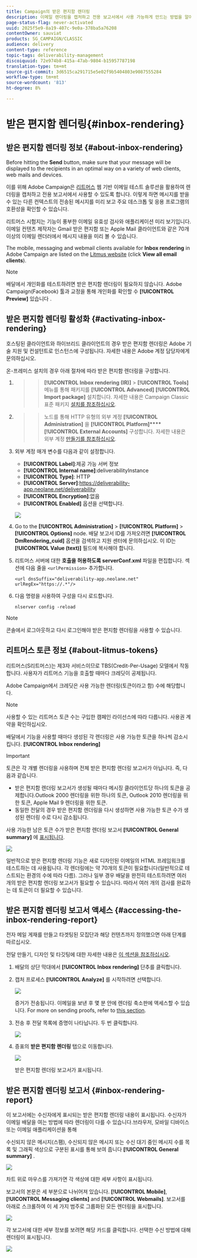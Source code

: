 ```yaml
---
title: Campaign의 받은 편지함 렌더링
description: 이메일 렌더링을 캡처하고 전용 보고서에서 사용 가능하게 만드는 방법을 알아봅니다.
page-status-flag: never-activated
uuid: 2025f5e9-8a19-407c-9e0a-378ba5a76208
contentOwner: sauviat
products: SG_CAMPAIGN/CLASSIC
audience: delivery
content-type: reference
topic-tags: deliverability-management
discoiquuid: 72e974b8-415a-47ab-9804-b15957787198
translation-type: tm+mt
source-git-commit: 3d6515ca291715e5e02f9b5404803e9087555284
workflow-type: tm+mt
source-wordcount: '813'
ht-degree: 8%

---
```



# 받은 편지함 렌더링{#inbox-rendering}

## 받은 편지함 렌더링 정보 {#about-inbox-rendering}

Before hitting the **Send** button, make sure that your message will be displayed to the recipients in an optimal way on a variety of web clients, web mails and devices.

이를 위해 Adobe Campaign은 [리트머스](https://litmus.com/email-testing) 웹 기반 이메일 테스트 솔루션을 활용하여 렌더링을 캡처하고 전용 보고서에서 사용할 수 있도록 합니다. 이렇게 하면 메시지를 받을 수 있는 다른 컨텍스트의 전송된 메시지를 미리 보고 주요 데스크톱 및 응용 프로그램의 호환성을 확인할 수 있습니다.

리트머스 시험지는 기능이 풍부한 이메일 유효성 검사와 애플리케이션 미리 보기입니다. 이메일 컨텐츠 제작자는 Gmail 받은 편지함 또는 Apple Mail 클라이언트와 같은 70개 이상의 이메일 렌더러에서 메시지 내용을 미리 볼 수 있습니다.

The mobile, messaging and webmail clients available for **Inbox rendering** in Adobe Campaign are listed on the [Litmus website](https://litmus.com/email-testing) (click **View all email clients**).

>[!NOTE]
>
>배달에서 개인화를 테스트하려면 받은 편지함 렌더링이 필요하지 않습니다. Adobe Campaign(Facebook) 툴과 교정을 통해 개인화를 확인할 수 **[!UICONTROL Preview]** 있습니다 [](../../delivery/using/steps-validating-the-delivery.md#sending-a-proof).

## 받은 편지함 렌더링 활성화 {#activating-inbox-rendering}

호스팅된 클라이언트와 하이브리드 클라이언트의 경우 받은 편지함 렌더링은 Adobe 기술 지원 및 컨설턴트로 인스턴스에 구성됩니다. 자세한 내용은 Adobe 계정 담당자에게 문의하십시오.

온-프레미스 설치의 경우 아래 절차에 따라 받은 편지함 렌더링을 구성합니다.

1. > > **[!UICONTROL Inbox rendering (IR)]** > **[!UICONTROL Tools]** 메뉴를 통해 패키지를 **[!UICONTROL Advanced]** **[!UICONTROL Import package]** 설치합니다. 자세한 내용은 Campaign Classic 표준 패키지 [설치를 참조하십시오](../../installation/using/installing-campaign-standard-packages.md).
1. > > 노드를 통해 HTTP 유형의 외부 계정 **[!UICONTROL Administration]** 을 **[!UICONTROL Platform]****[!UICONTROL External Accounts]** 구성합니다. 자세한 내용은 외부 계정 [만들기를 참조하십시오](../../installation/using/external-accounts.md#creating-an-external-account).
1. 외부 계정 매개 변수를 다음과 같이 설정합니다.
   * **[!UICONTROL Label]**:제공 가능 서버 정보
   * **[!UICONTROL Internal name]**:deliverabilityInstance
   * **[!UICONTROL Type]**: HTTP
   * **[!UICONTROL Server]**:https://deliverability-app.neolane.net/deliverability
   * **[!UICONTROL Encryption]**:없음
   * **[!UICONTROL Enabled]** 옵션을 선택합니다.

   ![](assets/s_tn_inbox_rendering_external-account.png)

1. Go to the **[!UICONTROL Administration]** > **[!UICONTROL Platform]** > **[!UICONTROL Options]** node. 배달 보고서 ID를 가져오려면 **[!UICONTROL DmRendering_cuid]** 옵션을 검색하고 지원 센터에 문의하십시오. 이 ID는 **[!UICONTROL Value (text)]** 필드에 복사해야 합니다.
1. 리트머스 서버에 대한 **호출을 허용하도록 serverConf.xml** 파일을 편집합니다. 섹션에 다음 줄을 `<urlPermission>` 추가합니다.

   ```
   <url dnsSuffix="deliverability-app.neolane.net" urlRegEx="https://.*"/>
   ```

1. 다음 명령을 사용하여 구성을 다시 로드합니다.

   ```
   nlserver config -reload
   ```

>[!NOTE]
>
>콘솔에서 로그아웃하고 다시 로그인해야 받은 편지함 렌더링을 사용할 수 있습니다.

## 리트머스 토큰 정보 {#about-litmus-tokens}

리트머스(S리트머스)는 제3자 서비스이므로 TBS(Credit-Per-Usage) 모델에서 작동합니다. 사용자가 리트머스 기능을 호출할 때마다 크레딧이 공제됩니다.

Adobe Campaign에서 크레딧은 사용 가능한 렌더링(토큰이라고 함) 수에 해당합니다.

>[!NOTE]
>
>사용할 수 있는 리트머스 토큰 수는 구입한 캠페인 라이선스에 따라 다릅니다. 사용권 계약을 확인하십시오.

배달에서 기능을 사용할 때마다 생성된 각 렌더링은 사용 가능한 토큰을 하나씩 감소시킵니다. **[!UICONTROL Inbox rendering]**

>[!IMPORTANT]
>
>토큰은 각 개별 렌더링을 사용하며 전체 받은 편지함 렌더링 보고서가 아닙니다. 즉, 다음과 같습니다.
>
>* 받은 편지함 렌더링 보고서가 생성될 때마다 메시징 클라이언트당 하나의 토큰을 공제합니다.Outlook 2000 렌더링을 위한 하나의 토큰, Outlook 2010 렌더링을 위한 토큰, Apple Mail 9 렌더링을 위한 토큰.
>* 동일한 전달의 경우 받은 편지함 렌더링을 다시 생성하면 사용 가능한 토큰 수가 생성된 렌더링 수로 다시 감소됩니다.

>



사용 가능한 남은 토큰 수가 받은 편지함 렌더링 보고서 **[!UICONTROL General summary]** 에 [표시됩니다](#inbox-rendering-report).

![](assets/s_tn_inbox_rendering_tokens.png)

일반적으로 받은 편지함 렌더링 기능은 새로 디자인된 이메일의 HTML 프레임워크를 테스트하는 데 사용됩니다. 각 렌더링에는 약 70개의 토큰이 필요합니다(일반적으로 테스트되는 환경의 수에 따라 다름). 그러나 일부 경우 배달을 완전히 테스트하려면 여러 개의 받은 편지함 렌더링 보고서가 필요할 수 있습니다. 따라서 여러 개의 검사를 완료하는 데 토큰이 더 필요할 수 있습니다.

## 받은 편지함 렌더링 보고서 액세스 {#accessing-the-inbox-rendering-report}

전자 메일 게재를 만들고 타겟팅된 모집단과 해당 컨텐츠까지 정의했으면 아래 단계를 따르십시오.

전달 만들기, 디자인 및 타깃팅에 대한 자세한 내용은 [이 섹션을 참조하십시오](../../delivery/using/about-email-channel.md).

1. 배달의 상단 막대에서 **[!UICONTROL Inbox rendering]** 단추를 클릭합니다.
1. 캡처 프로세스 **[!UICONTROL Analyze]** 를 시작하려면 선택합니다.

   ![](assets/s_tn_inbox_rendering_button.png)

   증거가 전송됩니다. 이메일을 보낸 후 몇 분 안에 렌더링 축소판에 액세스할 수 있습니다. For more on sending proofs, refer to [this section](../../delivery/using/steps-validating-the-delivery.md#sending-a-proof).

1. 전송 후 전달 목록에 증명이 나타납니다. 두 번 클릭합니다.

   ![](assets/s_tn_inbox_rendering_delivery_list.png)

1. 증표의 **받은 편지함 렌더링** 탭으로 이동합니다.

   ![](assets/s_tn_inbox_rendering_tab.png)

   받은 편지함 렌더링 보고서가 표시됩니다.

## 받은 편지함 렌더링 보고서 {#inbox-rendering-report}

이 보고서에는 수신자에게 표시되는 받은 편지함 렌더링 내용이 표시됩니다. 수신자가 이메일 배달을 여는 방법에 따라 렌더링이 다를 수 있습니다.브라우저, 모바일 디바이스 또는 이메일 애플리케이션을 통해

수신되지 않은 메시지(스팸), 수신되지 않은 메시지 또는 수신 대기 중인 메시지 수를 목록 및 그래픽 색상으로 구분된 표시를 통해 보여 줍니다 **[!UICONTROL General summary]** .

![](assets/s_tn_inbox_rendering_summary.png)

차트 위로 마우스를 가져가면 각 색상에 대한 세부 사항이 표시됩니다.

보고서의 본문은 세 부분으로 나뉘어져 있습니다. **[!UICONTROL Mobile]**, **[!UICONTROL Messaging clients]** and **[!UICONTROL Webmails]**. 보고서를 아래로 스크롤하여 이 세 가지 범주로 그룹화된 모든 렌더링을 표시합니다.

![](assets/s_tn_inbox_rendering_report.png)

각 보고서에 대한 세부 정보를 보려면 해당 카드를 클릭합니다. 선택한 수신 방법에 대해 렌더링이 표시됩니다.

![](assets/s_tn_inbox_rendering_example.png)
